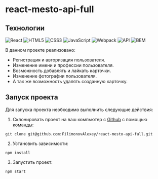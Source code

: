 

# react-mesto-api-full
## Технологии
![React](https://img.shields.io/badge/-React-61daf8?logo=react&logoColor=black)
![HTML5](https://img.shields.io/badge/-HTML5-e34f26?logo=html5&logoColor=white)
![CSS3](https://img.shields.io/badge/-CSS3-1572b6?logo=css3&logoColor=white)
![JavaScript](https://img.shields.io/badge/-JavaScript-f7df1e?logo=javaScript&logoColor=black)
![Webpack](https://img.shields.io/badge/-Webpack-99d6f8?logo=webpack&logoColor=black)
![API](https://img.shields.io/badge/-api-yellow)
![BEM](https://img.shields.io/badge/-BEM-yellowgreen)

В данном проекте реализовано:    
- Регистрация и авторизация пользователя.    
- Изменение имени и профессии пользователя.    
- Возможность добавлять и лайкать карточки.    
- Изменение фотографии пользователя.    
- А так же возможность удалять созданную карточку.

## Запуск проекта

Для запуска проекта необходимо выполнить следующие действия:

1. Склонировать проект на ваш компьютер с [Github](https://github.com/FilimonovAlexey/react-mesto-api-full) с помощью команды:
```
git clone git@github.com:FilimonovAlexey/react-mesto-api-full.git
```
2. Установить зависимости:
```
npm install
```
3. Запустить проект:
```
npm start
```
